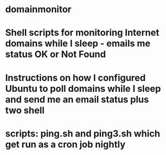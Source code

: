 # domainmonitor
# Shell scripts for monitoring Internet domains while I sleep - emails me status OK or Not Found
# Instructions on how I configured Ubuntu to poll domains while I sleep and send me an email status plus two shell 
# scripts: ping.sh and ping3.sh which get run as a cron job nightly
